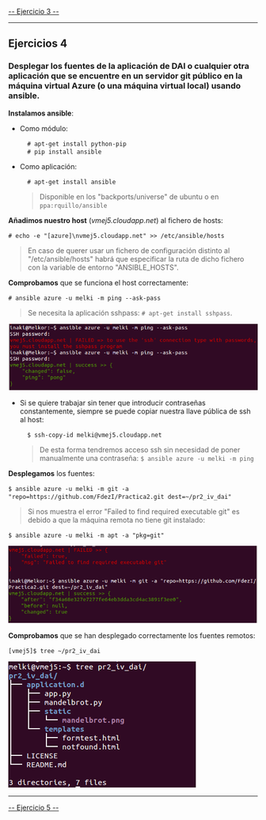 [-- Ejercicio 3 --](./ejercicio03.md)

------------------

## Ejercicios 4

### Desplegar los fuentes de la aplicación de DAI o cualquier otra aplicación que se encuentre en un servidor git público en la máquina virtual Azure (o una máquina virtual local) usando ansible.

**Instalamos ansible**:

* Como módulo:

        # apt-get install python-pip
        # pip install ansible


* Como aplicación:

        # apt-get install ansible
    > Disponible en los "backports/universe" de ubuntu o en `ppa:rquillo/ansible`


**Añadimos nuestro host** (*vmej5.cloudapp.net*) al fichero de hosts:

    # echo -e "[azure]\nvmej5.cloudapp.net" >> /etc/ansible/hosts

> En caso de querer usar un fichero de configuración distinto al "/etc/ansible/hosts" habrá que especificar la ruta de dicho fichero con la variable de entorno "ANSIBLE_HOSTS".


**Comprobamos** que se funciona el host correctamente:

    # ansible azure -u melki -m ping --ask-pass 

> Se necesita la aplicación sshpass: `# apt-get install sshpass`.

![](./images/ansible_askpass.png "Antes y después de instalar sshpass")

* Si se quiere trabajar sin tener que introducir contraseñas constantemente, siempre se puede copiar nuestra llave pública de ssh al host:

        $ ssh-copy-id melki@vmej5.cloudapp.net

    > De esta forma tendremos acceso ssh sin necesidad de poner manualmente una contraseña: `$ ansible azure -u melki -m ping`


**Desplegamos** los fuentes:

    $ ansible azure -u melki -m git -a "repo=https://github.com/FdezI/Practica2.git dest=~/pr2_iv_dai"

> Si nos muestra el error "Failed to find required executable git" es debido a que la máquina remota no tiene git instalado:

    $ ansible azure -u melki -m apt -a "pkg=git"

![](./images/ansible_azure_before_after_git.png "Antes y después de instalar git (sin --ask-pass)")

**Comprobamos** que se han desplegado correctamente los fuentes remotos:

    [vmej5]$ tree ~/pr2_iv_dai

![](./images/ansible_azure_dai_sources_deploy.png "Árbol de fuentes desplegados")

------------------

[-- Ejercicio 5 --](./ejercicio05.md)
